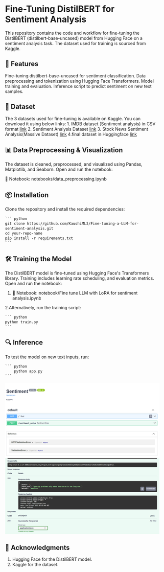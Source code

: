 # Fine-Tuning DistilBERT for Sentiment Analysis

This repository contains the code and workflow for fine-tuning the DistilBERT (distilbert-base-uncased) model from Hugging Face on a sentiment analysis task. The dataset used for training is sourced from Kaggle.

## 🚀 Features
Fine-tuning distilbert-base-uncased for sentiment classification.
Data preprocessing and tokenization using Hugging Face Transformers.
Model training and evaluation.
Inference script to predict sentiment on new text samples.

## 📂 Dataset
The 3 datasets used for fine-tuning is available on Kaggle. You can download it using below links:
    1. IMDB dataset (Sentiment analysis) in CSV format [link](https://www.kaggle.com/datasets/columbine/imdb-dataset-sentiment-analysis-in-csv-format?select=Test.csv)
    2. Sentiment Analysis Dataset [link](https://www.kaggle.com/datasets/abhi8923shriv/sentiment-analysis-dataset?select=train.csv)
    3. Stock News Sentiment Analysis(Massive Dataset) [link](https://www.kaggle.com/datasets/avisheksood/stock-news-sentiment-analysismassive-dataset)
    4.final dataset in Huggingface [link](https://huggingface.co/datasets/KaushiGihan/sentiment_analys_3_combine_ds)


## 📊 Data Preprocessing & Visualization
The dataset is cleaned, preprocessed, and visualized using Pandas, Matplotlib, and Seaborn. Open and run the notebook:
 

📜 Notebook: notebooks/data_preprocessing.ipynb

## 📦 Installation
Clone the repository and install the required dependencies:

    ``` python 
    git clone https://github.com/KaushiML3/Fine-tuning-a-LLM-for-sentiment-analysis.git
    cd your-repo-name
    pip install -r requirements.txt
    ```
## 🛠 Training the Model
The DistilBERT model is fine-tuned using Hugging Face's Transformers library. Training includes learning rate scheduling, and evaluation metrics. Open and run the notebook:

1. 📜 Notebook: notebook/Fine tune LLM with LoRA for sentiment analysis.ipynb

2.Alternatively, run the training script:

    ``` python 
    python train.py
    ```
## 🔍 Inference
To test the model on new text inputs, run:

    ``` python 
        python app.py 
    ```
![image](https://github.com/KaushiML3/Fine-tuning-a-LLM-for-sentiment-analysis/blob/main/img/Screenshot%20(104).png)
![image](https://github.com/KaushiML3/Fine-tuning-a-LLM-for-sentiment-analysis/blob/main/img/Screenshot%20(105).png)

## 📄 Acknowledgments

1. Hugging Face for the DistilBERT model.
2. Kaggle for the dataset.
